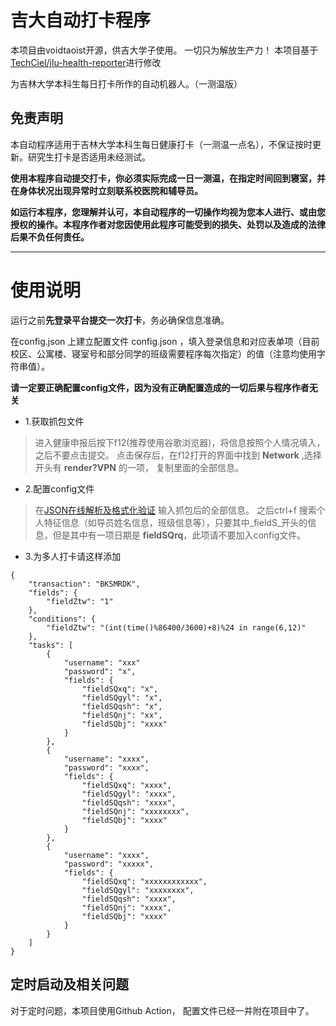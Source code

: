 
# 吉大自动打卡程序
本项目由voidtaoist开源，供吉大学子使用。
一切只为解放生产力！
本项目基于[TechCiel/jlu-health-reporter](https://github.com/TechCiel/jlu-health-reporter)进行修改

为吉林大学本科生每日打卡所作的自动机器人。（一测温版）

## 免责声明

本自动程序适用于吉林大学本科生每日健康打卡（一测温一点名），不保证按时更新。研究生打卡是否适用未经测试。

**使用本程序自动提交打卡，你必须实际完成一日一测温，在指定时间回到寝室，并在身体状况出现异常时立刻联系校医院和辅导员。**

__**如运行本程序，您理解并认可，本自动程序的一切操作均视为您本人进行、或由您授权的操作。本程序作者对您因使用此程序可能受到的损失、处罚以及造成的法律后果不负任何责任。**__

--------------------------------------------------------------------------------------------------------

# 使用说明

运行之前**先登录平台提交一次打卡**，务必确保信息准确。

在config.json 上建立配置文件 config.json ，填入登录信息和对应表单项（目前校区、公寓楼、寝室号和部分同学的班级需要程序每次指定）的值（注意均使用字符串值）。

**请一定要正确配置config文件，因为没有正确配置造成的一切后果与程序作者无关**

- 1.获取抓包文件

>进入健康申报后按下f12(推荐使用谷歌浏览器)，将信息按照个人情况填入，之后不要点击提交。
  点击保存后，在f12打开的界面中找到 __Network__ ,选择开头有 __render?VPN__ 的一项，
  复制里面的全部信息。

- 2.配置config文件

>在[JSON在线解析及格式化验证](https://www.json.cn/) 输入抓包后的全部信息。
之后ctrl+f 搜索个人特征信息（如导员姓名信息，班级信息等），只要其中_fieldS_开头的信息，但是其中有一项日期是 __fieldSQrq__，此项请不要加入config文件。

- 3.为多人打卡请这样添加

```
{
	"transaction": "BKSMRDK",
	"fields": {
		"fieldZtw": "1"
	},
	"conditions": {
		"fieldZtw": "(int(time()%86400/3600)+8)%24 in range(6,12)"
	},
	"tasks": [
		{
			"username": "xxx"
			"password": "x",
			"fields": {	
				"fieldSQxq": "x",
				"fieldSQgyl": "x",
				"fieldSQqsh": "x",
				"fieldSQnj": "xx",
				"fieldSQbj": "xxxx"
			}
		},
		{
			"username": "xxxx",
			"password": "xxxx",
			"fields": {
				"fieldSQxq": "xxxx",
				"fieldSQgyl": "xxxx",
				"fieldSQqsh": "xxxx",
				"fieldSQnj": "xxxxxxxx",
				"fieldSQbj": "xxxx"
			}
		},
		{
			"username": "xxxx",
			"password": "xxxxx",
			"fields": {
				"fieldSQxq": "xxxxxxxxxxxx",
				"fieldSQgyl": "xxxxxxxx",
				"fieldSQqsh": "xxxx",
				"fieldSQnj": "xxxx",
				"fieldSQbj": "xxxx"
			}
		}
	]
}
```
## 定时启动及相关问题

对于定时问题，本项目使用Github Action， 配置文件已经一并附在项目中了。
